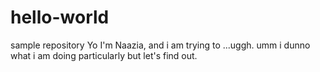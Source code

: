 # hello-world
sample repository
Yo
I'm Naazia, and i am trying to ...uggh.
umm i dunno what i am doing particularly but let's find out.
